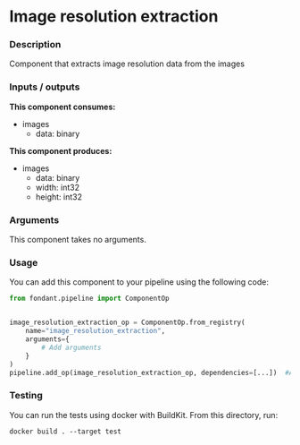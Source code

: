 # Image resolution extraction

### Description
Component that extracts image resolution data from the images

### Inputs / outputs

**This component consumes:**
- images
  - data: binary

**This component produces:**
- images
  - data: binary
  - width: int32
  - height: int32

### Arguments

This component takes no arguments.

### Usage

You can add this component to your pipeline using the following code:

```python
from fondant.pipeline import ComponentOp


image_resolution_extraction_op = ComponentOp.from_registry(
    name="image_resolution_extraction",
    arguments={
        # Add arguments
    }
)
pipeline.add_op(image_resolution_extraction_op, dependencies=[...])  #Add previous component as dependency
```

### Testing

You can run the tests using docker with BuildKit. From this directory, run:
```
docker build . --target test
```